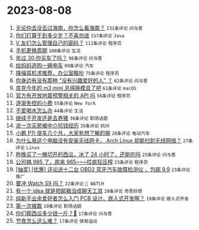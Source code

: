 # 2023-08-08

1. [无论你去没去过海南，你怎么看海南？](https://www.v2ex.com/t/963237) `231条评论` `问与答`
1. [你们打算干到多少岁？不喜勿进](https://www.v2ex.com/t/963275) `157条评论` `Java`
1. [V 友们怎么管理自己的密码？](https://www.v2ex.com/t/963304) `112条评论` `程序员`
1. [手机更换周期](https://www.v2ex.com/t/963296) `100条评论` `生活`
1. [年过 30,你买车了吗？](https://www.v2ex.com/t/963258) `96条评论` `问与答`
1. [给妈妈选购一辆电车](https://www.v2ex.com/t/963239) `89条评论` `汽车`
1. [降噪耳机求推荐，办公室略吵](https://www.v2ex.com/t/963289) `75条评论` `程序员`
1. [你身边有没有那种 “没有兴趣爱好的人” ？](https://www.v2ex.com/t/963384) `62条评论` `问与答`
1. [库克今年的 m3 mini 总得换模具了吧](https://www.v2ex.com/t/963276) `61条评论` `macOS`
1. [官方有开放地震预警相关的 API 吗](https://www.v2ex.com/t/963300) `56条评论` `程序员`
1. [逐渐失控的小费](https://www.v2ex.com/t/963313) `55条评论` `New York`
1. [不爱喝水怎么办](https://www.v2ex.com/t/963362) `44条评论` `生活`
1. [继续干开发还是去养猪](https://www.v2ex.com/t/963463) `36条评论` `职场话题`
1. [说一次买房被中介坑钱经历](https://www.v2ex.com/t/963282) `35条评论` `杭州`
1. [小鹏 P7i 提车几个月，大家有想了解的嘛](https://www.v2ex.com/t/963261) `28条评论` `电动汽车`
1. [为什么我这个电脑没有安装无线网卡， Arch Linux 却能扫到无线网络？](https://www.v2ex.com/t/963454) `27条评论` `Linux`
1. [昨晚买了一桶切开的西瓜，冰了 24 小时了，还能吃吗](https://www.v2ex.com/t/963418) `25条评论` `问与答`
1. [公司搞 985 了，原来 965~~~哎疯狂压榨](https://www.v2ex.com/t/963341) `23条评论` `程序员`
1. [[抽奖] [优惠] 评论送十二台 OBD2 蓝牙汽车故障检测仪 ，包邮 9.9](https://www.v2ex.com/t/963309) `23条评论` `推广`
1. [要冲 Watch S9 吗？](https://www.v2ex.com/t/963286) `22条评论` ` WATCH`
1. [有一个 idea 就是把邮箱当成聊天工具](https://www.v2ex.com/t/963344) `20条评论` `奇思妙想`
1. [纯新手业余爱好者怎么入门 PCB 设计、嵌入式开发啊？](https://www.v2ex.com/t/963356) `19条评论` `嵌入式开发`
1. [第一次被裁](https://www.v2ex.com/t/963263) `19条评论` `职场话题`
1. [你们那西瓜多少钱一斤？🍉](https://www.v2ex.com/t/963433) `17条评论` `问与答`
1. [节食怎么这么难？](https://www.v2ex.com/t/963417) `17条评论` `体育运动`
